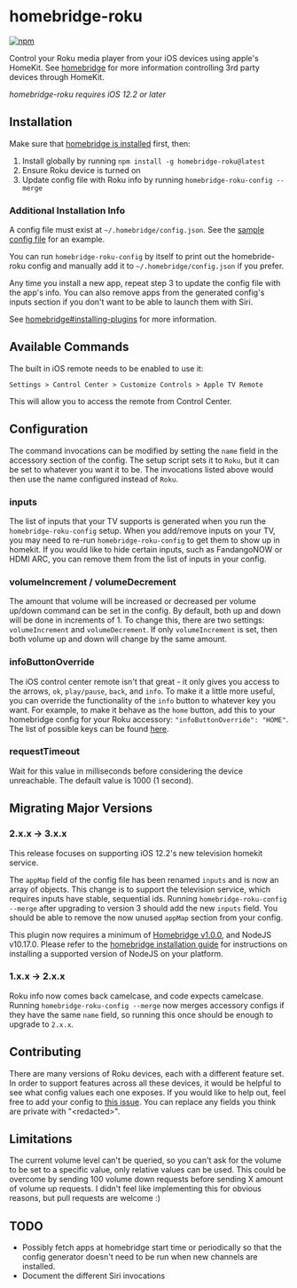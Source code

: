 # homebridge-roku

[![npm][npm]][npm-url]

Control your Roku media player from your iOS devices using apple's HomeKit. See
[homebridge](https://github.com/nfarina/homebridge) for more information
controlling 3rd party devices through HomeKit.

_homebridge-roku requires iOS 12.2 or later_

## Installation

Make sure that [homebridge is installed][homebridge-install] first, then:

1. Install globally by running `npm install -g homebridge-roku@latest`
2. Ensure Roku device is turned on
3. Update config file with Roku info by running `homebridge-roku-config --merge`

### Additional Installation Info

A config file must exist at `~/.homebridge/config.json`. See the
[sample config file](https://github.com/nfarina/homebridge/blob/master/config-sample.json)
for an example.

You can run `homebridge-roku-config` by itself to print out the homebride-roku
config and manually add it to `~/.homebridge/config.json` if you prefer.

Any time you install a new app, repeat step 3 to update the config file with the
app's info. You can also remove apps from the generated config's inputs section
if you don't want to be able to launch them with Siri.

See
[homebridge#installing-plugins](https://github.com/homebridge/homebridge#installing-plugins)
for more information.

## Available Commands

The built in iOS remote needs to be enabled to use it:

`Settings > Control Center > Customize Controls > Apple TV Remote`

This will allow you to access the remote from Control Center.

## Configuration

The command invocations can be modified by setting the `name` field in the
accessory section of the config. The setup script sets it to `Roku`, but it can
be set to whatever you want it to be. The invocations listed above would then
use the name configured instead of `Roku`.

### inputs

The list of inputs that your TV supports is generated when you run the
`homebridge-roku-config` setup. When you add/remove inputs on your TV, you may
need to re-run `homebridge-roku-config` to get them to show up in homekit. If
you would like to hide certain inputs, such as FandangoNOW or HDMI ARC, you can
remove them from the list of inputs in your config.

### volumeIncrement / volumeDecrement

The amount that volume will be increased or decreased per volume up/down command
can be set in the config. By default, both up and down will be done in
increments of 1. To change this, there are two settings: `volumeIncrement` and
`volumeDecrement`. If only `volumeIncrement` is set, then both volume up and
down will change by the same amount.

### infoButtonOverride

The iOS control center remote isn't that great - it only gives you access to the
arrows, `ok`, `play/pause`, `back`, and `info`. To make it a little more useful,
you can override the functionality of the `info` button to whatever key you
want. For example, to make it behave as the `home` button, add this to your
homebridge config for your Roku accessory: `"infoButtonOverride": "HOME"`. The
list of possible keys can be found
[here](https://github.com/bschlenk/node-roku-client/blob/master/lib/keys.ts).

### requestTimeout

Wait for this value in milliseconds before considering the device unreachable. The default value is 1000 (1 second).

## Migrating Major Versions

### 2.x.x -> 3.x.x

This release focuses on supporting iOS 12.2's new television homekit service.

The `appMap` field of the config file has been renamed `inputs` and is now an
array of objects. This change is to support the television service, which
requires inputs have stable, sequential ids. Running
`homebridge-roku-config --merge` after upgrading to version 3 should add the new
`inputs` field. You should be able to remove the now unused `appMap` section
from your config.

This plugin now requires a minimum of
[Homebridge v1.0.0](https://github.com/homebridge/homebridge/releases/tag/1.0.0),
and NodeJS v10.17.0. Please refer to the [homebridge installation
guide][homebridge-install] for instructions on installing a supported version of
NodeJS on your platform.

### 1.x.x -> 2.x.x

Roku info now comes back camelcase, and code expects camelcase. Running
`homebridge-roku-config --merge` now merges accessory configs if they have the
same `name` field, so running this once should be enough to upgrade to `2.x.x`.

## Contributing

There are many versions of Roku devices, each with a different feature set. In
order to support features across all these devices, it would be helpful to see
what config values each one exposes. If you would like to help out, feel free to
add your config to
[this issue](https://github.com/bschlenk/homebridge-roku/issues/9). You can
replace any fields you think are private with "\<redacted\>".

## Limitations

The current volume level can't be queried, so you can't ask for the volume to be
set to a specific value, only relative values can be used. This could be
overcome by sending 100 volume down requests before sending X amount of volume
up requests. I didn't feel like implementing this for obvious reasons, but pull
requests are welcome :)

## TODO

- Possibly fetch apps at homebridge start time or periodically so that the
  config generator doesn't need to be run when new channels are installed.
- Document the different Siri invocations

[npm]: https://img.shields.io/npm/v/homebridge-roku.svg?logo=npm
[npm-url]: https://www.npmjs.com/package/homebridge-roku
[homebridge-install]: https://github.com/homebridge/homebridge#installation
